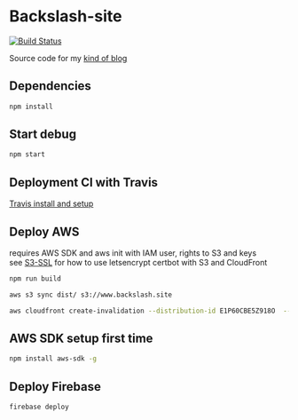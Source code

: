# Backslash-site
[![Build Status](https://travis-ci.org/atlemagnussen/backslash-site.svg?branch=master)](https://travis-ci.org/atlemagnussen/backslash-site)

Source code for my [kind of blog](https://www.backslash.site)

## Dependencies

```sh
npm install
```

## Start debug
```sh
npm start
```

## Deployment CI with Travis
[Travis install and setup](./TRAVIS.md)

## Deploy AWS
requires AWS SDK and aws init with IAM user, rights to S3 and keys  
see [S3-SSL](./S3SSL.md) for how to use letsencrypt certbot with S3 and CloudFront
```sh
npm run build

aws s3 sync dist/ s3://www.backslash.site

aws cloudfront create-invalidation --distribution-id E1P60CBE5Z918O  --paths /index.html /bundle.js
```

## AWS SDK setup first time
```sh
npm install aws-sdk -g
```

## Deploy Firebase
```sh
firebase deploy
```
